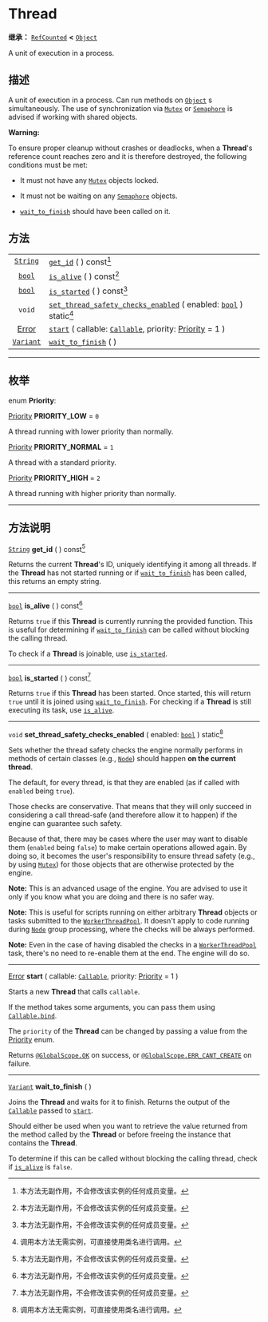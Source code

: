 <!-- ⚠ 请勿编辑本文件 ⚠ -->
<!-- 本文档使用脚本从 WeDot 引擎源码仓库生成。 -->
<!-- 生成脚本：https://github.com/WeDot-Engine/WeDot/tree/4.3/doc/tools/make_md.py； -->
<!-- 原文件：https://github.com/WeDot-Engine/WeDot/tree/4.3/doc/classes/Thread.xml。 -->

<div id="_class_thread"></div>

# Thread

**继承：** [`RefCounted`](class_refcounted.md) **<** [`Object`](class_object.md)

A unit of execution in a process.

## 描述

A unit of execution in a process. Can run methods on [`Object`](class_object.md) s simultaneously. The use of synchronization via [`Mutex`](class_mutex.md) or [`Semaphore`](class_semaphore.md) is advised if working with shared objects.

 **Warning:** 

To ensure proper cleanup without crashes or deadlocks, when a **Thread**'s reference count reaches zero and it is therefore destroyed, the following conditions must be met:

- It must not have any [`Mutex`](class_mutex.md) objects locked.

- It must not be waiting on any [`Semaphore`](class_semaphore.md) objects.

- [`wait_to_finish`](class_thread.md#class_thread_method_wait_to_finish) should have been called on it.

## 方法

|||
|:-:|:--|
| [`String`](class_string.md)       | [`get_id`](class_thread.md#class_thread_method_get_id) ( ) const[^const]                                                                                        |
| [`bool`](class_bool.md)           | [`is_alive`](class_thread.md#class_thread_method_is_alive) ( ) const[^const]                                                                                    |
| [`bool`](class_bool.md)           | [`is_started`](class_thread.md#class_thread_method_is_started) ( ) const[^const]                                                                                |
| `void`                            | [`set_thread_safety_checks_enabled`](class_thread.md#class_thread_method_set_thread_safety_checks_enabled) ( enabled: [`bool`](class_bool.md) ) static[^static] |
| [Error](#enum_@globalscope_error) | [`start`](class_thread.md#class_thread_method_start) ( callable: [`Callable`](class_callable.md), priority: [Priority](#enum_thread_priority) = 1 )             |
| [`Variant`](class_variant.md)     | [`wait_to_finish`](class_thread.md#class_thread_method_wait_to_finish) ( )                                                                                      |

<!-- rst-class:: classref-section-separator -->

---

## 枚举

<div id="_class_enum_thread_priority"></div>

enum **Priority**: <div id="enum_thread_priority"></div>

<div id="_class_thread_constant_priority_low"></div>

[Priority](#enum_thread_priority) **PRIORITY_LOW** = ``0``

A thread running with lower priority than normally.

<div id="_class_thread_constant_priority_normal"></div>

[Priority](#enum_thread_priority) **PRIORITY_NORMAL** = ``1``

A thread with a standard priority.

<div id="_class_thread_constant_priority_high"></div>

[Priority](#enum_thread_priority) **PRIORITY_HIGH** = ``2``

A thread running with higher priority than normally.

<!-- rst-class:: classref-section-separator -->

---

## 方法说明

<div id="_class_thread_method_get_id"></div>

[`String`](class_string.md) **get_id** ( ) const[^const]<div id="class_thread_method_get_id"></div>

Returns the current **Thread**'s ID, uniquely identifying it among all threads. If the **Thread** has not started running or if [`wait_to_finish`](class_thread.md#class_thread_method_wait_to_finish) has been called, this returns an empty string.

<!-- rst-class:: classref-item-separator -->

---

<div id="_class_thread_method_is_alive"></div>

[`bool`](class_bool.md) **is_alive** ( ) const[^const]<div id="class_thread_method_is_alive"></div>

Returns `true` if this **Thread** is currently running the provided function. This is useful for determining if [`wait_to_finish`](class_thread.md#class_thread_method_wait_to_finish) can be called without blocking the calling thread.

To check if a **Thread** is joinable, use [`is_started`](class_thread.md#class_thread_method_is_started).

<!-- rst-class:: classref-item-separator -->

---

<div id="_class_thread_method_is_started"></div>

[`bool`](class_bool.md) **is_started** ( ) const[^const]<div id="class_thread_method_is_started"></div>

Returns `true` if this **Thread** has been started. Once started, this will return `true` until it is joined using [`wait_to_finish`](class_thread.md#class_thread_method_wait_to_finish). For checking if a **Thread** is still executing its task, use [`is_alive`](class_thread.md#class_thread_method_is_alive).

<!-- rst-class:: classref-item-separator -->

---

<div id="_class_thread_method_set_thread_safety_checks_enabled"></div>

`void` **set_thread_safety_checks_enabled** ( enabled: [`bool`](class_bool.md) ) static[^static]<div id="class_thread_method_set_thread_safety_checks_enabled"></div>

Sets whether the thread safety checks the engine normally performs in methods of certain classes (e.g., [`Node`](class_node.md)) should happen **on the current thread**.

The default, for every thread, is that they are enabled (as if called with `enabled` being `true`).

Those checks are conservative. That means that they will only succeed in considering a call thread-safe (and therefore allow it to happen) if the engine can guarantee such safety.

Because of that, there may be cases where the user may want to disable them (`enabled` being `false`) to make certain operations allowed again. By doing so, it becomes the user's responsibility to ensure thread safety (e.g., by using [`Mutex`](class_mutex.md)) for those objects that are otherwise protected by the engine.

 **Note:** This is an advanced usage of the engine. You are advised to use it only if you know what you are doing and there is no safer way.

 **Note:** This is useful for scripts running on either arbitrary **Thread** objects or tasks submitted to the [`WorkerThreadPool`](class_workerthreadpool.md). It doesn't apply to code running during [`Node`](class_node.md) group processing, where the checks will be always performed.

 **Note:** Even in the case of having disabled the checks in a [`WorkerThreadPool`](class_workerthreadpool.md) task, there's no need to re-enable them at the end. The engine will do so.

<!-- rst-class:: classref-item-separator -->

---

<div id="_class_thread_method_start"></div>

[Error](#enum_@globalscope_error) **start** ( callable: [`Callable`](class_callable.md), priority: [Priority](#enum_thread_priority) = 1 )<div id="class_thread_method_start"></div>

Starts a new **Thread** that calls `callable`.

If the method takes some arguments, you can pass them using [`Callable.bind`](class_callable.md#class_callable_method_bind).

The `priority` of the **Thread** can be changed by passing a value from the [Priority](#enum_thread_priority) enum.

Returns [`@GlobalScope.OK`](class_@globalscope.md#class_@globalscope_constant_ok) on success, or [`@GlobalScope.ERR_CANT_CREATE`](class_@globalscope.md#class_@globalscope_constant_err_cant_create) on failure.

<!-- rst-class:: classref-item-separator -->

---

<div id="_class_thread_method_wait_to_finish"></div>

[`Variant`](class_variant.md) **wait_to_finish** ( )<div id="class_thread_method_wait_to_finish"></div>

Joins the **Thread** and waits for it to finish. Returns the output of the [`Callable`](class_callable.md) passed to [`start`](class_thread.md#class_thread_method_start).

Should either be used when you want to retrieve the value returned from the method called by the **Thread** or before freeing the instance that contains the **Thread**.

To determine if this can be called without blocking the calling thread, check if [`is_alive`](class_thread.md#class_thread_method_is_alive) is `false`.

[^virtual]: 本方法通常需要用户覆盖才能生效。
[^const]: 本方法无副作用，不会修改该实例的任何成员变量。
[^vararg]: 本方法除了能接受在此处描述的参数外，还能够继续接受任意数量的参数。
[^constructor]: 本方法用于构造某个类型。
[^static]: 调用本方法无需实例，可直接使用类名进行调用。
[^operator]: 本方法描述的是使用本类型作为左操作数的有效运算符。
[^bitfield]: 这个值是由下列位标志构成位掩码的整数。
[^void]: 无返回值。
